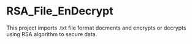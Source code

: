# RSA_File_EnDecrypt
This project imports .txt file format docments and encrypts or decrypts using RSA algorithm to secure data.
